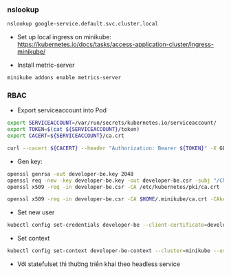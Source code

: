 ### nslookup
```bash
nslookup google-service.default.svc.cluster.local
```

- Set up local ingress on minikube: https://kubernetes.io/docs/tasks/access-application-cluster/ingress-minikube/

- Install metric-server
```bash
minikube addons enable metrics-server
```

### RBAC
- Export serviceaccount into Pod 
```bash
export SERVICEACCOUNT=/var/run/secrets/kubernetes.io/serviceaccount/
export TOKEN=$(cat ${SERVICEACCOUNT}/token)
export CACERT=${SERVICEACCOUNT}/ca.crt

curl --cacert ${CACERT} --header "Authorization: Bearer ${TOKEN}" -X GET https://kubernetes.default.svc/api/v1/namespaces/default/pods
```

- Gen key: 
```bash
openssl genrsa -out developer-be.key 2048
openssl req -new -key developer-be.key -out developer-be.csr -subj "/CN=developer-be/O=staging"
openssl x509 -req -in developer-be.csr -CA /etc/kubernetes/pki/ca.crt -CAkey /etc/kubernetes/pki/ca.key -CAcreateserial -out developer-be.crt -days 365

openssl x509 -req -in developer-be.csr -CA $HOME/.minikube/ca.crt -CAkey $HOME/.minikube/ca.key -CAcreateserial -out developer-be.crt -days 365
```

- Set new user
```bash
kubectl config set-credentials developer-be --client-certificate=developer-be.crt --client-key=developer-be.key
```

- Set context
```bash
kubectl config set-context developer-be-context --cluster=minikube --user=developer-be
```

- Với statefulset thì thường triển khai theo headless service
